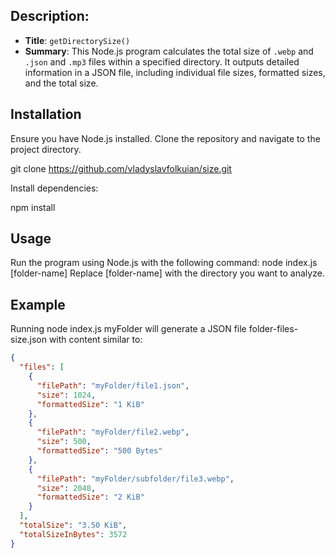
## Description:

- **Title**: `getDirectorySize()`
- **Summary**: This Node.js program calculates the total size of `.webp` and `.json` and `.mp3` files within a specified directory. It outputs detailed information in a JSON file, including individual file sizes, formatted sizes, and the total size.

## Installation

Ensure you have Node.js installed. Clone the repository and navigate to the project directory.

git clone https://github.com/vladyslavfolkuian/size.git

Install dependencies:

npm install

## Usage
Run the program using Node.js with the following command:
node index.js [folder-name]
Replace [folder-name] with the directory you want to analyze.

## Example

Running node index.js myFolder will generate a JSON file folder-files-size.json with content similar to:

```json
{
  "files": [
    {
      "filePath": "myFolder/file1.json",
      "size": 1024,
      "formattedSize": "1 KiB"
    },
    {
      "filePath": "myFolder/file2.webp",
      "size": 500,
      "formattedSize": "500 Bytes"
    },
    {
      "filePath": "myFolder/subfolder/file3.webp",
      "size": 2048,
      "formattedSize": "2 KiB"
    }
  ],
  "totalSize": "3.50 KiB",
  "totalSizeInBytes": 3572
}
```
